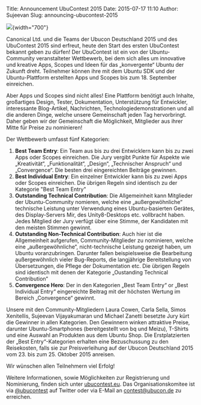 Title: Announcement UbuContest 2015
Date: 2015-07-17 11:10
Author: Sujeevan
Slug: announcing-ubucontest-2015

![](/sites/ubucon.de/files/ubucontest.png){width="700"}  

Canonical Ltd. und die Teams der Ubucon Deutschland 2015 und des
UbuContest 2015 sind erfreut, heute den Start des ersten UbuContest
bekannt geben zu dürfen! Der UbuContest ist ein von der Ubuntu-Community
veranstalteter Wettbewerb, bei dem sich alles um innovative und kreative
Apps, Scopes und Ideen für das „konvergente“ Ubuntu der Zukunft dreht.
Teilnehmer können ihre mit dem Ubuntu SDK und der Ubuntu-Plattform
erstellten Apps und Scopes bis zum 18. September einreichen.


Aber Apps und Scopes sind nicht alles! Eine Plattform benötigt auch
Inhalte, großartiges Design, Tester, Dokumentation, Unterstützung für
Entwickler, interessante Blog-Artikel, Nachrichten,
Technologiedemonstrationen und all die anderen Dinge, welche unsere
Gemeinschaft jeden Tag hervorbringt. Daher geben wir der Gemeinschaft
die Möglichkeit, Mitglieder aus ihrer Mitte für Preise zu nominieren!


Der Wettbewerb umfasst fünf Kategorien:


1.  **Best Team Entry**: Ein Team aus bis zu drei Entwicklern kann bis
    zu zwei Apps oder Scopes einreichen. Die Jury vergibt Punkte für
    Aspekte wie „Kreativität“, „Funktionalität“, „Design“, „Technischer
    Anspruch“ und „Convergence“. Die besten drei eingereichten Beiträge
    gewinnen.
2.  **Best Individual Entry**: Ein einzelner Entwickler kann bis zu zwei
    Apps oder Scopes einreichen. Die übrigen Regeln sind identisch zu
    der Kategorie "Best Team Entry"
3.  **Outstanding Technical Contribution**: Die Allgemeinheit kann
    Mitglieder der Ubuntu-Community nomieren, welche eine
    „außergewöhnliche“ technische Leistung unter Verwendung eines
    Ubuntu-basierten Gerätes, des Display-Servers Mir, des
    Unity8-Desktops etc. vollbracht haben. Jedes Mitglied der Jury
    verfügt über eine Stimme, der Kandidaten mit den meisten Stimmen
    gewinnt.
4.  **Outstanding Non-Technical Contribution**: Auch hier ist die
    Allgemeinheit aufgerufen, Community-Mitglieder zu nominieren, welche
    eine „außergewöhnliche“, nicht-technische Leistung gezeigt haben, um
    Ubuntu voranzubringen. Darunter fallen beispielsweise die
    Bearbeitung außergewöhnlich vieler Bug-Reports, die langjährige
    Bereitstellung von Übersetzungen, die Pflege der Dokumentation etc.
    Die übrigen Regeln sind identisch mit denen der Kategorie
    „Oustanding Technical Contribution“
5.  **Convergence Hero**: Der in den Kategorien „Best Team Entry“ or
    „Best Individual Entry“ eingereichte Beitrag mit der höchsten
    Wertung im Bereich „Convergence“ gewinnt.


Unsere mit den Community-Mitgliedern Laura Cowen, Carla Sella, Simos
Xenitellis, Sujeevan Vijayakumaran und Michael Zanetti besetzte Jury
kürt die Gewinner in allen Kategorien. Den Gewinnern winken attraktive
Preise, darunter Ubuntu-Smartphones (bereitgestellt von bq und Meizu),
T-Shirts und eine Auswahl an Produkten aus dem Ubuntu Shop. Die
Erstplatzierten der „Best Entry“-Kategorien erhalten eine Bezuschussung
zu den Reisekosten, falls sie zur Preisverleihung auf der Ubucon
Deutschland 2015 vom 23. bis zum 25. Oktober 2015 anreisen.


Wir wünschen allen Teilnehmern viel Erfolg!


Weitere Informationen, sowie Möglichkeiten zur Registrierung und
Nominierung, finden sich unter [ubucontest.eu](/2015/contest/overview).
Das Organisationskomitee ist via
[@ubucontest](http://twitter.com/ubucontest) auf Twitter oder via E-Mail
an <contest@ubucon.de> zu erreichen.


